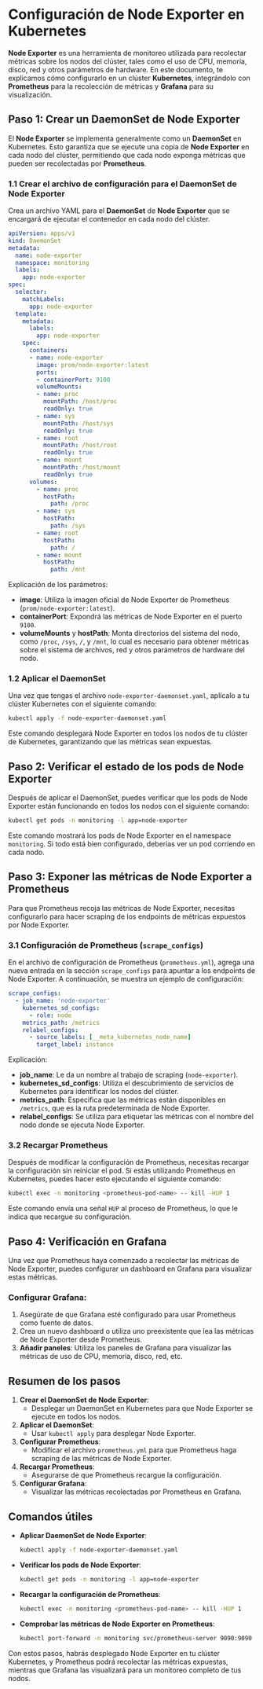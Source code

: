 # Configuración de Node Exporter en Kubernetes

**Node Exporter** es una herramienta de monitoreo utilizada para recolectar métricas sobre los nodos del clúster, tales como el uso de CPU, memoria, disco, red y otros parámetros de hardware. En este documento, te explicamos cómo configurarlo en un clúster **Kubernetes**, integrándolo con **Prometheus** para la recolección de métricas y **Grafana** para su visualización.

## Paso 1: Crear un DaemonSet de Node Exporter

El **Node Exporter** se implementa generalmente como un **DaemonSet** en Kubernetes. Esto garantiza que se ejecute una copia de **Node Exporter** en cada nodo del clúster, permitiendo que cada nodo exponga métricas que pueden ser recolectadas por **Prometheus**.

### 1.1 Crear el archivo de configuración para el DaemonSet de Node Exporter

Crea un archivo YAML para el **DaemonSet** de **Node Exporter** que se encargará de ejecutar el contenedor en cada nodo del clúster.

```yaml
apiVersion: apps/v1
kind: DaemonSet
metadata:
  name: node-exporter
  namespace: monitoring
  labels:
    app: node-exporter
spec:
  selector:
    matchLabels:
      app: node-exporter
  template:
    metadata:
      labels:
        app: node-exporter
    spec:
      containers:
      - name: node-exporter
        image: prom/node-exporter:latest
        ports:
        - containerPort: 9100
        volumeMounts:
        - name: proc
          mountPath: /host/proc
          readOnly: true
        - name: sys
          mountPath: /host/sys
          readOnly: true
        - name: root
          mountPath: /host/root
          readOnly: true
        - name: mount
          mountPath: /host/mount
          readOnly: true
      volumes:
        - name: proc
          hostPath:
            path: /proc
        - name: sys
          hostPath:
            path: /sys
        - name: root
          hostPath:
            path: /
        - name: mount
          hostPath:
            path: /mnt
```

Explicación de los parámetros:

- **image**: Utiliza la imagen oficial de Node Exporter de Prometheus (`prom/node-exporter:latest`).
- **containerPort**: Expondrá las métricas de Node Exporter en el puerto `9100`.
- **volumeMounts** y **hostPath**: Monta directorios del sistema del nodo, como `/proc`, `/sys`, `/`, y `/mnt`, lo cual es necesario para obtener métricas sobre el sistema de archivos, red y otros parámetros de hardware del nodo.

### 1.2 Aplicar el DaemonSet

Una vez que tengas el archivo `node-exporter-daemonset.yaml`, aplícalo a tu clúster Kubernetes con el siguiente comando:

```bash
kubectl apply -f node-exporter-daemonset.yaml
```

Este comando desplegará Node Exporter en todos los nodos de tu clúster de Kubernetes, garantizando que las métricas sean expuestas.

## Paso 2: Verificar el estado de los pods de Node Exporter

Después de aplicar el DaemonSet, puedes verificar que los pods de Node Exporter están funcionando en todos los nodos con el siguiente comando:

```bash
kubectl get pods -n monitoring -l app=node-exporter
```

Este comando mostrará los pods de Node Exporter en el namespace `monitoring`. Si todo está bien configurado, deberías ver un pod corriendo en cada nodo.

## Paso 3: Exponer las métricas de Node Exporter a Prometheus

Para que Prometheus recoja las métricas de Node Exporter, necesitas configurarlo para hacer scraping de los endpoints de métricas expuestos por Node Exporter.

### 3.1 Configuración de Prometheus (`scrape_configs`)

En el archivo de configuración de Prometheus (`prometheus.yml`), agrega una nueva entrada en la sección `scrape_configs` para apuntar a los endpoints de Node Exporter. A continuación, se muestra un ejemplo de configuración:

```yaml
scrape_configs:
  - job_name: 'node-exporter'
    kubernetes_sd_configs:
      - role: node
    metrics_path: /metrics
    relabel_configs:
      - source_labels: [__meta_kubernetes_node_name]
        target_label: instance
```

Explicación:

- **job_name**: Le da un nombre al trabajo de scraping (`node-exporter`).
- **kubernetes_sd_configs**: Utiliza el descubrimiento de servicios de Kubernetes para identificar los nodos del clúster.
- **metrics_path**: Especifica que las métricas están disponibles en `/metrics`, que es la ruta predeterminada de Node Exporter.
- **relabel_configs**: Se utiliza para etiquetar las métricas con el nombre del nodo donde se ejecuta Node Exporter.

### 3.2 Recargar Prometheus

Después de modificar la configuración de Prometheus, necesitas recargar la configuración sin reiniciar el pod. Si estás utilizando Prometheus en Kubernetes, puedes hacer esto ejecutando el siguiente comando:

```bash
kubectl exec -n monitoring <prometheus-pod-name> -- kill -HUP 1
```

Este comando envía una señal `HUP` al proceso de Prometheus, lo que le indica que recargue su configuración.

## Paso 4: Verificación en Grafana

Una vez que Prometheus haya comenzado a recolectar las métricas de Node Exporter, puedes configurar un dashboard en Grafana para visualizar estas métricas.

### Configurar Grafana:

1. Asegúrate de que Grafana esté configurado para usar Prometheus como fuente de datos.
2. Crea un nuevo dashboard o utiliza uno preexistente que lea las métricas de Node Exporter desde Prometheus.
3. **Añadir paneles**: Utiliza los paneles de Grafana para visualizar las métricas de uso de CPU, memoria, disco, red, etc.

## Resumen de los pasos

1. **Crear el DaemonSet de Node Exporter**:
   - Desplegar un DaemonSet en Kubernetes para que Node Exporter se ejecute en todos los nodos.
2. **Aplicar el DaemonSet**:
   - Usar `kubectl apply` para desplegar Node Exporter.
3. **Configurar Prometheus**:
   - Modificar el archivo `prometheus.yml` para que Prometheus haga scraping de las métricas de Node Exporter.
4. **Recargar Prometheus**:
   - Asegurarse de que Prometheus recargue la configuración.
5. **Configurar Grafana**:
   - Visualizar las métricas recolectadas por Prometheus en Grafana.

## Comandos útiles

- **Aplicar DaemonSet de Node Exporter**:

  ```bash
  kubectl apply -f node-exporter-daemonset.yaml
  ```

- **Verificar los pods de Node Exporter**:

  ```bash
  kubectl get pods -n monitoring -l app=node-exporter
  ```

- **Recargar la configuración de Prometheus**:

  ```bash
  kubectl exec -n monitoring <prometheus-pod-name> -- kill -HUP 1
  ```

- **Comprobar las métricas de Node Exporter en Prometheus**:

  ```bash
  kubectl port-forward -n monitoring svc/prometheus-server 9090:9090
  ```

Con estos pasos, habrás desplegado Node Exporter en tu clúster Kubernetes, y Prometheus podrá recolectar las métricas expuestas, mientras que Grafana las visualizará para un monitoreo completo de tus nodos.
